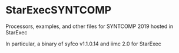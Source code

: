 # StarExecSYNTCOMP
Processors, examples, and other files for SYNTCOMP 2019 hosted in StarExec

In particular, a binary of syfco v1.1.0.14 and iimc 2.0 for StarExec
